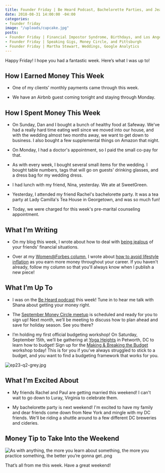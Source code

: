 ```yaml
---
title: Founder Friday | Be Heard Podcast, Bachelorette Parties, and Jealousy
date: 2018-08-31 14:00:00 -04:00
categories:
- founder friday
image: "/uploads/cupcake.jpg"
posts:
- Founder Friday | Financial Impostor Syndrome, Birthdays, and Los Angeles
- Founder Friday | Speaking Gigs, Money Circle, and Pittsburgh
- Founder Friday | Martha Stewart, Weddings, Google Analytics
---
```


Happy Friday! I hope you had a fantastic week. Here’s what I was up to!

## How I Earned Money This Week

* One of my clients' monthly payments came through this week.

* We have an Airbnb guest coming tonight and staying through Monday.

## How I Spent Money This Week

* On Sunday, Dan and I bought a bunch of healthy food at Safeway. We've had a really hard time eating well since we moved into our house, and with the wedding almost two months away, we want to get down to business. I also bought a few supplemental things on Amazon that night.

* On Monday, I had a doctor's appointment, so I paid the small co-pay for that.

* As with every week, I bought several small items for the wedding. I bought table numbers, tags that will go on guests' drinking glasses, and a dress bag for my wedding dress. 

* I had lunch with my friend, Nina, yesterday. We ate at SweetGreen.

* Yesterday, I attended my friend Rachel's bachelorette party. It was a tea party at Lady Camilla's Tea House in Georgetown, and was so much fun!

* Today, we were charged for this week's pre-marital counseling appointment. 

## What I’m Writing

* On my blog this week, I wrote about how to deal with [being jealous](https://www.maggiegermano.com/blog/how-to-deal-when-youre-jealous-of-your-friends-finances/) of your friends' financial situations.

* Over at my [Women@Forbes column](https://www.forbes.com/sites/maggiegermano/), I wrote about [how to avoid lifestyle inflation](https://www.forbes.com/sites/maggiegermano/2018/08/29/how-to-avoid-unnecessary-income-creep/) as you earn more money throughout your career. If you haven't already, follow my column so that you'll always know when I publish a new piece!

## What I’m Up To

* I was on the [Be Heard podcast](https://thebeheardpodcast.com/ep23/) this week! Tune in to hear me talk with Shana about getting your money right. 

* The [September Money Circle meetup](https://www.maggiegermano.com/events/starting-early-planning-and-saving-for-holiday-spending/) is scheduled and ready for you to sign up! Next month, we’ll be meeting to discuss how to plan ahead and save for holiday season. See you there?

* I’m holding my first official budgeting workshop! On Saturday, September 15th, we’ll be gathering at [Yoga Heights](https://yogaheightsdc.com/) in Petworth, DC to learn how to budget! Sign up for the [Making & Breaking the Budget](https://www.eventbrite.com/e/making-breaking-the-budget-workshop-tickets-48317128833) workshop today! This is for you if you’ve always struggled to stick to a budget, and you want to find a budgeting framework that works for you.

![ep23-q2-grey.jpg](/uploads/ep23-q2-grey.jpg)

## What I’m Excited About

* My friends Rachel and Paul are getting married this weekend! I can't wait to go down to Luray, Virginia to celebrate them.

* My bachelorette party is next weekend! I'm excited to have my family and dear friends come down from New York and mingle with my DC friends. We'll be riding a shuttle around to a few different DC breweries and cideries. 

## Money Tip to Take Into the Weekend

![As with anything, the more you learn about something, the more you practice something, the better you’re gonna get..png](/uploads/As%20with%20anything,%20the%20more%20you%20learn%20about%20something,%20the%20more%20you%20practice%20something,%20the%20better%20you%E2%80%99re%20gonna%20get..png)

That’s all from me this week. Have a great weekend!